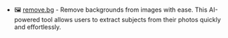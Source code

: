 - 🖼️ [remove.bg](https://remove.bg/) - Remove backgrounds from images with ease. This AI-powered tool allows users to extract subjects from their photos quickly and effortlessly.
